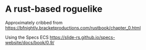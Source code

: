 # A rust-based roguelike

Approximately cribbed from https://bfnightly.bracketproductions.com/rustbook/chapter_0.html

Using the Specs ECS https://slide-rs.github.io/specs-website/docs/book/0.9/

